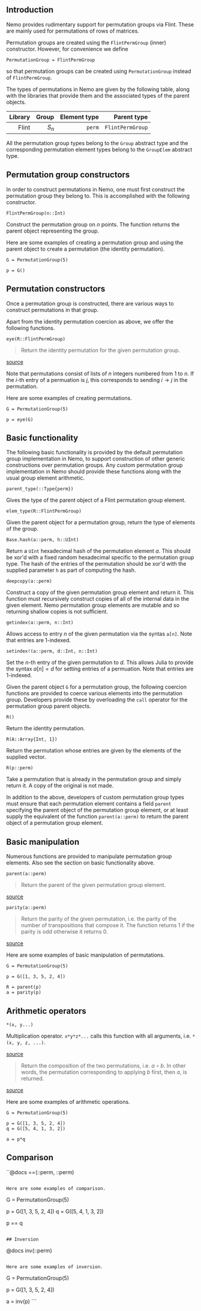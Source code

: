 


<a id='Introduction-1'></a>

## Introduction


Nemo provides rudimentary support for permutation groups via Flint. These are mainly used for permutations of rows of matrices.


Permutation groups are created using the `FlintPermGroup` (inner) constructor. However, for convenience we define


```
PermutationGroup = FlintPermGroup
```


so that permutation groups can be created using `PermutationGroup` instead of `FlintPermGroup`.


The types of permutations in Nemo are given by the following table, along with the libraries that provide them and the associated types of the parent objects.


| Library | Group | Element type |      Parent type |
| -------:| -----:| ------------:| ----------------:|
|   Flint | $S_n$ |       `perm` | `FlintPermGroup` |


All the permutation group types belong to the `Group` abstract type and the corresponding permutation element types belong to the `GroupElem` abstract type.


<a id='Permutation-group-constructors-1'></a>

## Permutation group constructors


In order to construct permutations in Nemo, one must first construct the permutation group they belong to. This is accomplished with the following constructor.


```
FlintPermGroup(n::Int)
```


Construct the permutation group on $n$ points. The function returns the parent object representing the group.


Here are some examples of creating a permutation group and using the parent object to create a permutation (the identity permutation).


```
G = PermutationGroup(5)

p = G()
```


<a id='Permutation-constructors-1'></a>

## Permutation constructors


Once a permutation group is constructed, there are various ways to construct permutations in that group.


Apart from the identity permutation coercion as above, we offer the following functions.


```
eye(R::FlintPermGroup)
```

> Return the identity permutation for the given permutation group.



<a target='_blank' href='https://github.com/Nemocas/Nemo.jl/tree/4ead26d440e2c61322542a1a216fa6e66c8617df/src/flint/perm.jl#L68' class='documenter-source'>source</a><br>


Note that permutations consist of lists of $n$ integers numbered from $1$ to $n$. If the $i$-th entry of a permuation is $j$, this corresponds to sending $i \to j$ in the permutation.


Here are some examples of creating permutations.


```
G = PermutationGroup(5)

p = eye(G)
```


<a id='Basic-functionality-1'></a>

## Basic functionality


The following basic functionality is provided by the default permutation group implementation in Nemo, to support construction of other generic constructions over permutation groups. Any custom permutation group implementation in Nemo should provide these  functions along with the usual group element arithmetic.


```
parent_type(::Type{perm})
```


Gives the type of the parent object of a Flint permutation group element.


```
elem_type(R::FlintPermGroup)
```


Given the parent object for a permutation group, return the type of elements of the group.


```
Base.hash(a::perm, h::UInt)
```


Return a `UInt` hexadecimal hash of the permutation element $a$. This should be xor'd with a fixed random hexadecimal specific to the permutation group type. The hash of the entries of the permutation should be xor'd with the supplied parameter `h` as part of computing the hash.


```
deepcopy(a::perm)
```


Construct a copy of the given permutation group element and return it. This function must recursively construct copies of all of the internal data in the given element. Nemo permutation group elements are mutable and so returning shallow copies is not sufficient.


```
getindex(a::perm, n::Int)
```


Allows access to entry $n$ of the given permutation via the syntas `a[n]`. Note that entries are $1$-indexed.


```
setindex!(a::perm, d::Int, n::Int)
```


Set the $n$-th entry of the given permutation to $d$. This allows Julia to provide the syntax $a[n] = d$ for setting entries of a permuation. Note that entries are $1$-indexed.


Given the parent object `G` for a permutation group, the following coercion functions are provided to coerce various elements into the permutation group. Developers provide these by overloading the `call` operator for the permutation group parent objects.


```
R()
```


Return the identity permutation.


```
R(A::Array{Int, 1})
```


Return the permutation whose entries are given by the elements of the supplied vector.


```
R(p::perm)
```


Take a permutation that is already in the permutation group and simply return it. A copy of the original is not made.


In addition to the above, developers of custom permutation group types must ensure that each permutation element contains a field `parent` specifying the parent object of the permutation group element, or at least supply the equivalent of the function `parent(a::perm)` to return the parent object of a permutation group element.


<a id='Basic-manipulation-1'></a>

## Basic manipulation


Numerous functions are provided to manipulate permutation group elements. Also see the section on basic functionality above.


```
parent(a::perm)
```

> Return the parent of the given permutation group element.



<a target='_blank' href='https://github.com/Nemocas/Nemo.jl/tree/4ead26d440e2c61322542a1a216fa6e66c8617df/src/flint/perm.jl#L25' class='documenter-source'>source</a><br>


```
parity(a::perm)
```

> Return the parity of the given permutation, i.e. the parity of the number of transpositions that compose it. The function returns $1$ if the parity is odd otherwise it returns $0$.



<a target='_blank' href='https://github.com/Nemocas/Nemo.jl/tree/4ead26d440e2c61322542a1a216fa6e66c8617df/src/flint/perm.jl#L48' class='documenter-source'>source</a><br>


Here are some examples of basic manipulation of permutations.


```
G = PermutationGroup(5)

p = G([1, 3, 5, 2, 4])

R = parent(p)
a = parity(p)
```


<a id='Arithmetic-operators-1'></a>

## Arithmetic operators


```
*(x, y...)
```

Multiplication operator. `x*y*z*...` calls this function with all arguments, i.e. `*(x, y, z, ...)`.


<a target='_blank' href='https://github.com/JuliaLang/julia/tree/3c9d75391c72d7c32eea75ff187ce77b2d5effc8/base/docs/helpdb/Base.jl#L5566-5572' class='documenter-source'>source</a><br>


> Return the composition of the two permutations, i.e. $a\circ b$. In other words, the permutation corresponding to applying $b$ first, then $a$, is returned.



<a target='_blank' href='https://github.com/Nemocas/Nemo.jl/tree/4ead26d440e2c61322542a1a216fa6e66c8617df/src/flint/perm.jl#L120' class='documenter-source'>source</a><br>


Here are some examples of arithmetic operations.


```
G = PermutationGroup(5)

p = G([1, 3, 5, 2, 4])
q = G([5, 4, 1, 3, 2])

a = p*q
```


<a id='Comparison-1'></a>

## Comparison


``@docs ==(::perm, ::perm)


```

Here are some examples of comparison.

```


G = PermutationGroup(5)


p = G([1, 3, 5, 2, 4]) q = G([5, 4, 1, 3, 2])


p == q


```

## Inversion

```


@docs inv(::perm)


```

Here are some examples of inversion.

```


G = PermutationGroup(5)


p = G([1, 3, 5, 2, 4])


a = inv(p) ```

